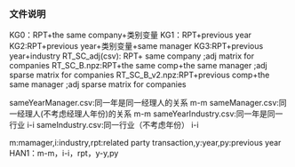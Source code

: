 ### 文件说明

KG0：RPT+the same company+类别变量
KG1：RPT+previous year
KG2:RPT+previous year+类别变量+same manager
KG3:RPT+previous year+industry
RT_SC_adj(csv): RPT+ same company ;adj matrix for companies
RT_SC_B.npz:RPT+the same comp+the same manager ;adj sparse matrix for companies 
RT_SC_B_v2.npz:RPT+previous comp+the same manager ;adj sparse matrix for companies 

sameYearManager.csv:同一年是同一经理人的关系 m-m
sameManager.csv:同一经理人(不考虑经理人年份)的关系 m-m
sameYearIndustry.csv:同一年是同一行业 i-i
sameIndustry.csv:同一行业（不考虑年份） i-i

m:mamager,i:industry,rpt:related party transaction,y:year,py:previous year
HAN1：m-m，i-i，rpt，y-y,py